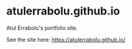 # atulerrabolu.github.io
Atul Errabolu's portfolio site.

See the site here: https://atulerrabolu.github.io/
